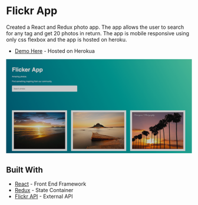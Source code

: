 # Flickr App

Created a React and Redux photo app. The app allows the user to search for any tag and get 20 photos in return. The
app is mobile responsive using only css flexbox and the app is hosted on heroku.

- [Demo Here](https://reactreduxcodetest.herokuapp.com/) - Hosted on Herokua

![alt text](public/assets/homepage.png "Home Page")

## Built With

- [React](https://reactjs.org/) - Front End Framework
- [Redux](https://redux.js.org/) - State Container
- [Flickr API](https://www.flickr.com/services/feeds/docs/photos_public/) - External API
